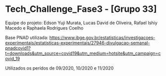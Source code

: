 # Tech_Challenge_Fase3 - [Grupo 33]

Equipe do projeto: Edson Yuji Murata, Lucas David de Oliveira, Rafael Ishiy Macedo e Raphaela Rodrigues Coelho

Base PNAD utilizada:
https://www.ibge.gov.br/estatisticas/investigacoes-experimentais/estatisticas-experimentais/27946-divulgacao-semanal-pnadcovid1?t=downloads&utm_source=covid19&utm_medium=hotsite&utm_campaign=covid_19

Utilizados os perídos de 09/2020, 10/2020 e 11/2020


